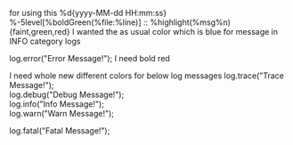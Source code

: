 for using this
%d{yyyy-MM-dd HH:mm:ss}  %-5level[%boldGreen(%file:%line)] :: %highlight(%msg%n){faint,green,red}
I wanted the as usual color which is blue for message in INFO category logs 

 log.error("Error Message!");  I need bold red
 
I need whole new different colors for below log messages
 log.trace("Trace Message!");      
 log.debug("Debug Message!");     
 log.info("Info Message!");     
 log.warn("Warn Message!");      
    
 log.fatal("Fatal Message!");
